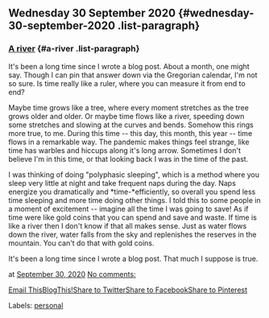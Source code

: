 ## Wednesday 30 September 2020 {#wednesday-30-september-2020 .list-paragraph}

### [A river](https://www.rohanprasad.org/2020/09/a-river.html)  {#a-river .list-paragraph}

It\'s been a long time since I wrote a blog post. About a month, one
might say. Though I can pin that answer down via the Gregorian calendar,
I\'m not so sure. Is time really like a ruler, where you can measure it
from end to end?

Maybe time grows like a tree, where every moment stretches as the tree
grows older and older. Or maybe time flows like a river, speeding down
some stretches and slowing at the curves and bends. Somehow this rings
more true, to me. During this time \-- this day, this month, this year
\-- time flows in a remarkable way. The pandemic makes things feel
strange, like time has warbles and hiccups along it\'s long arrow.
Sometimes I don\'t believe I\'m in this time, or that looking back I was
in the time of the past.

I was thinking of doing \"polyphasic sleeping\", which is a method where
you sleep very little at night and take frequent naps during the day.
Naps energize you dramatically and *time-*efficiently, so overall you
spend less time sleeping and more time doing other things. I told this
to some people in a moment of excitement \-- imagine all the time I was
going to save! As if time were like gold coins that you can spend and
save and waste. If time is like a river then I don\'t know if that all
makes sense. Just as water flows down the river, water falls from the
sky and replenishes the reserves in the mountain. You can\'t do that
with gold coins.

It\'s been a long time since I wrote a blog post. That much I suppose is
true.

at [September 30,
2020](https://www.rohanprasad.org/2020/09/a-river.html) [No
comments:](https://www.rohanprasad.org/2020/09/a-river.html#comment-form)

[Email
This](https://www.blogger.com/share-post.g?blogID=597296393545314941&postID=7838888044276314659&target=email)[BlogThis!](https://www.blogger.com/share-post.g?blogID=597296393545314941&postID=7838888044276314659&target=blog)[Share
to
Twitter](https://www.blogger.com/share-post.g?blogID=597296393545314941&postID=7838888044276314659&target=twitter)[Share
to
Facebook](https://www.blogger.com/share-post.g?blogID=597296393545314941&postID=7838888044276314659&target=facebook)[Share
to
Pinterest](https://www.blogger.com/share-post.g?blogID=597296393545314941&postID=7838888044276314659&target=pinterest)

Labels: [personal](https://www.rohanprasad.org/search/label/personal)

